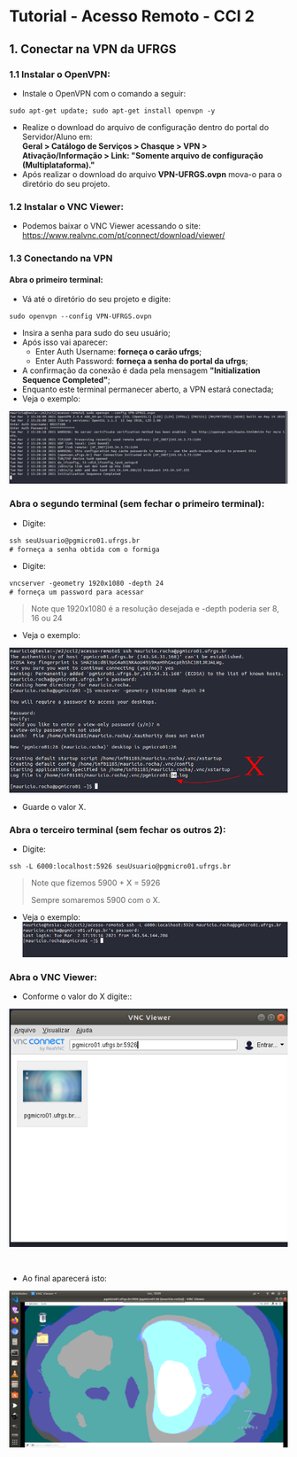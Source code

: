 <!--
    user: mauricio.rocha
    senha: Km2kX%
-->

# Tutorial - Acesso Remoto - CCI 2

## 1. Conectar na VPN da UFRGS

### 1.1 Instalar o OpenVPN:

- Instale o OpenVPN com o comando a seguir:

~~~shell
sudo apt-get update; sudo apt-get install openvpn -y
~~~

- Realize o download do arquivo de configuração dentro do portal do Servidor/Aluno em: <br>
**Geral > Catálogo de Serviços > Chasque > VPN > Ativação/Informação > Link: "Somente arquivo de configuração (Multiplataforma)."**
- Após realizar o download do arquivo **VPN-UFRGS.ovpn** mova-o para o diretório do seu projeto.

### 1.2 Instalar o VNC Viewer:

- Podemos baixar o VNC Viewer acessando o site: https://www.realvnc.com/pt/connect/download/viewer/


### 1.3 Conectando na VPN

#### Abra o primeiro terminal:

- Vá até o diretório do seu projeto e digite:
~~~shell
sudo openvpn --config VPN-UFRGS.ovpn
~~~

- Insira a senha para sudo do seu usuário;
- Após isso vai aparecer: 
  - Enter Auth Username:  **forneça o carão ufrgs**;
  - Enter Auth Password:  **forneça a senha do portal da ufrgs**;
- A confirmação da conexão é dada pela mensagem **"Initialization Sequence Completed"**;
- Enquanto este terminal permanecer aberto, a VPN estará conectada;
- Veja o exemplo:

![terminal1](/img/terminal1.png)

### Abra o segundo terminal (sem fechar o primeiro terminal): 

- Digite:
~~~shell
ssh seuUsuario@pgmicro01.ufrgs.br
# forneça a senha obtida com o formiga
~~~

- Digite:
~~~shell
vncserver -geometry 1920x1080 -depth 24
# forneça um password para acessar
~~~
> Note que 1920x1080 é a resolução desejada e -depth poderia ser 8, 16 ou 24

- Veja o exemplo:

![terminal2](/img/terminal2.png)

- Guarde o valor X.

### Abra o terceiro terminal (sem fechar os outros 2): 

- Digite:
~~~shell
ssh -L 6000:localhost:5926 seuUsuario@pgmicro01.ufrgs.br
~~~
> Note que fizemos 5900 + X = 5926
>
> Sempre somaremos 5900 com o X.

- Veja o exemplo:
![terminal3](/img/terminal3.png)

### Abra o VNC Viewer:

- Conforme o valor do X digite::

![vncviewer1](/img/vncviewer1.png)

<br>

- Ao final aparecerá isto:

![vncviewer2](/img/vncviewer2.png)





